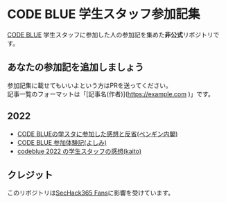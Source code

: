 # CODE BLUE 学生スタッフ参加記集
[CODE BLUE](https://codeblue.jp/) 学生スタッフに参加した人の参加記を集めた**非公式**リポジトリです。

## あなたの参加記を追加しましょう
参加記集に載せてもいいよという方はPRを送ってください。   
記事一覧のフォーマットは「\[記事名(作者)\]\(https://example.com )」です。

## 2022
* [CODE BLUEの学スタに参加した感想と反省(ペンギン内閣)](#)
* [CODE BLUE 参加体験記(よしみ)](https://yoshistl.hatenablog.com/entry/2022/10/29/235734)
* [codeblue 2022 の学生スタッフの感想(kaito)](https://blog.uta8a.net/diary/2022-10-30-codeblue-staff/)

## クレジット
このリポジトリは[SecHack365 Fans](https://github.com/SecHack365-Fans/SecHack365-Fans.github.io )に影響を受けています。
